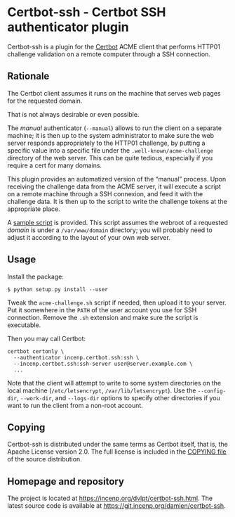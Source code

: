 Certbot-ssh - Certbot SSH authenticator plugin
==============================================

Certbot-ssh is a plugin for the
[Certbot](https://github.com/certbot/certbot) ACME client that performs
HTTP01 challenge validation on a remote computer through a SSH
connection.

Rationale
---------
The Certbot client assumes it runs on the machine that serves web pages
for the requested domain.

That is not always desirable or even possible.

The *manual* authenticator (`--manual`) allows to run the client on a
separate machine; it is then up to the system administrator to make sure
the web server responds appropriately to the HTTP01 challenge, by
putting a specific value into a specific file under the
`.well-known/acme-challenge` directory of the web server. This can be
quite tedious, especially if you require a cert for many domains.

This plugin provides an automatized version of the “manual” process.
Upon receiving the challenge data from the ACME server, it will execute
a script on a remote machine through a SSH connexion, and feed it with
the challenge data. It is then up to the script to write the challenge
tokens at the appropriate place.

A [sample script](incenp/certbot/acme-challenge.sh) is provided. This
script assumes the webroot of a requested *domain* is under a
`/var/www/domain` directory; you will probably need to adjust it
according to the layout of your own web server.

Usage
-----
Install the package:

    $ python setup.py install --user

Tweak the `acme-challenge.sh` script if needed, then upload it to your
server. Put it somewhere in the `PATH` of the user account you use for
SSH connection. Remove the `.sh` extension and make sure the script is
executable.

Then you may call Certbot:

    certbot certonly \
      --authenticator incenp.certbot.ssh:ssh \
      --incenp.certbot.ssh:ssh-server user@server.example.com \
      ...

Note that the client will attempt to write to some system directories on
the local machine (`/etc/letsencrypt`, `/var/lib/letsencrypt`). Use the
`--config-dir`, `--work-dir`, and `--logs-dir` options to specify other
directories if you want to run the client from a non-root account.


Copying
-------
Certbot-ssh is distributed under the same terms as Certbot itself, that
is, the Apache License version 2.0. The full license is included in the
[COPYING file](COPYING) of the source distribution.


Homepage and repository
-----------------------
The project is located at https://incenp.org/dvlpt/certbot-ssh.html. The
latest source code is available at https://git.incenp.org/damien/certbot-ssh.
